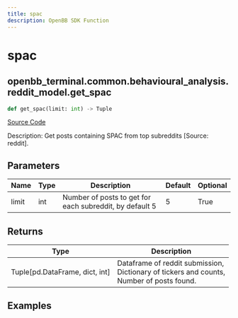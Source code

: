 ```yaml
---
title: spac
description: OpenBB SDK Function
---
```


# spac

## openbb_terminal.common.behavioural_analysis.reddit_model.get_spac

```python title='openbb_terminal/common/behavioural_analysis/reddit_model.py'
def get_spac(limit: int) -> Tuple
```
[Source Code](https://github.com/OpenBB-finance/OpenBBTerminal/tree/main/openbb_terminal/common/behavioural_analysis/reddit_model.py#L456)

Description: Get posts containing SPAC from top subreddits [Source: reddit].

## Parameters

| Name | Type | Description | Default | Optional |
| ---- | ---- | ----------- | ------- | -------- |
| limit | int | Number of posts to get for each subreddit, by default 5 | 5 | True |

## Returns

| Type | Description |
| ---- | ----------- |
| Tuple[pd.DataFrame, dict, int] | Dataframe of reddit submission,<br/>Dictionary of tickers and counts,<br/>Number of posts found. |

## Examples

